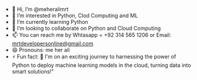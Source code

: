 - 👋 Hi, I’m @meheralimrt
- 👀 I’m interested in Python, Clod Computing and ML
- 🌱 I’m currently learning Python
- 💞️ I’m looking to collaborate on Python and Cloud Computing
- 📫 You can reach me by Whtasapp = +92 314 565 1206 or Email: mrtdevelopersonline@gmail.com
- 😄 Pronouns: me her ali
- ⚡ Fun fact: 🚀  I'm on an exciting journey to harnessing the power of Python to deploy machine learning models in the cloud, turning data into smart solutions!"

<!---
meheralimrt/meheralimrt is a ✨ special ✨ repository because its `README.md` (this file) appears on your GitHub profile.
You can click the Preview link to take a look at your changes.
--->
